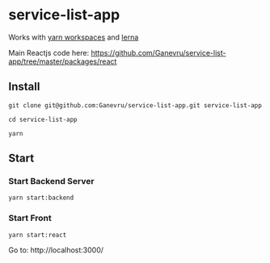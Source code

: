 # service-list-app

Works with [yarn workspaces](https://legacy.yarnpkg.com/en/docs/workspaces) and [lerna](https://github.com/lerna/lerna)

Main Reactjs code here: https://github.com/Ganevru/service-list-app/tree/master/packages/react

## Install

```
git clone git@github.com:Ganevru/service-list-app.git service-list-app

cd service-list-app

yarn
```

## Start

### Start Backend Server

```
yarn start:backend
```

### Start Front

```
yarn start:react
```

Go to: http://localhost:3000/
